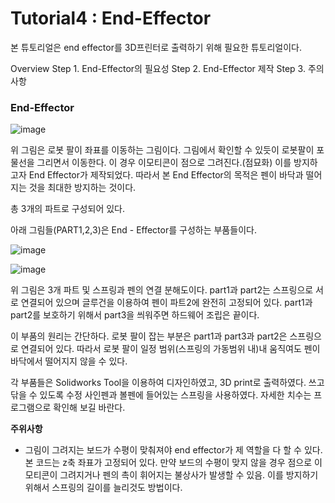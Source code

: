 

# Tutorial4 : End-Effector

본 튜토리얼은 end effector를 3D프린터로 출력하기 위해 필요한 튜토리얼이다.


Overview
Step 1. End-Effector의 필요성
Step 2. End-Effector 제작
Step 3. 주의사항


### **End-Effector**

![image](https://user-images.githubusercontent.com/107538917/176117430-a811b802-eda9-4ee8-b868-ccaf4cb71e8f.png)

위 그림은 로봇 팔이 좌표를 이동하는 그림이다. 그림에서 확인할 수 있듯이 로봇팔이 포물선을 그리면서 이동한다. 
이 경우 이모티콘이 점으로 그려진다.(점묘화) 이를 방지하고자 End Effector가 제작되었다. 
따라서 본 End Effector의 목적은 펜이 바닥과 떨어지는 것을 최대한 방지하는 것이다.



총 3개의 파트로 구성되어 있다.


아래 그림들(PART1,2,3)은 End - Effector를 구성하는 부품들이다.


![image](https://user-images.githubusercontent.com/107538917/176122614-a32a7bd9-3c5f-4ab9-9bbf-aadd73cfe543.png)




![image](https://user-images.githubusercontent.com/107538917/176122881-5d63c925-d5b8-4d0f-883c-156e7bd6552a.png)


위 그림은 3개 파트 및 스프링과 펜의 연결 분해도이다. 
part1과 part2는 스프링으로 서로 연결되어 있으며 글루건을 이용하여 펜이 파트2에 완전히 고정되어 있다. 
part1과 part2를 보호하기 위해서 part3을 씌워주면 하드웨어 조립은 끝이다.

이 부품의 원리는 간단하다.
로봇 팔이 잡는 부분은 part1과 part3과 part2은 스프링으로 연결되어 있다. 따라서 로봇 팔이 일정 범위(스프링의 가동범위 내)내 움직여도 펜이 바닥에서 떨어지지 않을 수 있다.  


각 부품들은 Solidworks Tool을 이용하여 디자인하였고, 3D print로 출력하였다. 
쓰고 닦을 수 있도록 수정 사인펜과 볼펜에 들어있는 스프링을 사용하였다. 
자세한 치수는 프로그램으로 확인해 보길 바란다. 

**주위사항**
- 그림이 그려지는 보드가 수평이 맞춰져야 end effector가 제 역할을 다 할 수 있다. 
  본 코드는 z축 좌표가 고정되어 있다. 만약 보드의 수평이 맞지 않을 경우 점으로 이모티콘이 그려지거나 펜의 촉이 휘어지는 불상사가 발생할 수 있음.
  이를 방지하기 위해서 스프링의 길이를 늘리것도 방법이다. 
